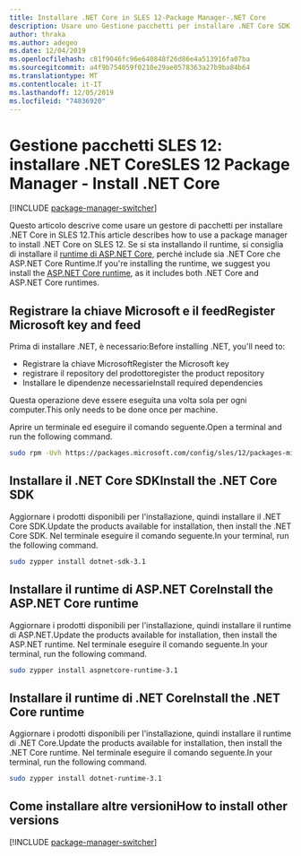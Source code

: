 ```yaml
---
title: Installare .NET Core in SLES 12-Package Manager-.NET Core
description: Usare uno Gestione pacchetti per installare .NET Core SDK e Runtime in SLES 12.
author: thraka
ms.author: adegeo
ms.date: 12/04/2019
ms.openlocfilehash: c81f9046fc96e640848f26d86e4a513916fa07ba
ms.sourcegitcommit: a4f9b754059f0210e29ae0578363a27b9ba84b64
ms.translationtype: MT
ms.contentlocale: it-IT
ms.lasthandoff: 12/05/2019
ms.locfileid: "74836920"
---
```

# <a name="sles-12-package-manager---install-net-core"></a><span data-ttu-id="192b7-103">Gestione pacchetti SLES 12: installare .NET Core</span><span class="sxs-lookup"><span data-stu-id="192b7-103">SLES 12 Package Manager - Install .NET Core</span></span>

[!INCLUDE [package-manager-switcher](./includes/package-manager-switcher.md)]

<span data-ttu-id="192b7-104">Questo articolo descrive come usare un gestore di pacchetti per installare .NET Core in SLES 12.</span><span class="sxs-lookup"><span data-stu-id="192b7-104">This article describes how to use a package manager to install .NET Core on SLES 12.</span></span> <span data-ttu-id="192b7-105">Se si sta installando il runtime, si consiglia di installare il [runtime di ASP.NET Core](#install-the-aspnet-core-runtime), perché include sia .NET Core che ASP.NET Core Runtime.</span><span class="sxs-lookup"><span data-stu-id="192b7-105">If you're installing the runtime, we suggest you install the [ASP.NET Core runtime](#install-the-aspnet-core-runtime), as it includes both .NET Core and ASP.NET Core runtimes.</span></span>

## <a name="register-microsoft-key-and-feed"></a><span data-ttu-id="192b7-106">Registrare la chiave Microsoft e il feed</span><span class="sxs-lookup"><span data-stu-id="192b7-106">Register Microsoft key and feed</span></span>

<span data-ttu-id="192b7-107">Prima di installare .NET, è necessario:</span><span class="sxs-lookup"><span data-stu-id="192b7-107">Before installing .NET, you'll need to:</span></span>

- <span data-ttu-id="192b7-108">Registrare la chiave Microsoft</span><span class="sxs-lookup"><span data-stu-id="192b7-108">Register the Microsoft key</span></span>
- <span data-ttu-id="192b7-109">registrare il repository del prodotto</span><span class="sxs-lookup"><span data-stu-id="192b7-109">register the product repository</span></span>
- <span data-ttu-id="192b7-110">Installare le dipendenze necessarie</span><span class="sxs-lookup"><span data-stu-id="192b7-110">Install required dependencies</span></span>

<span data-ttu-id="192b7-111">Questa operazione deve essere eseguita una volta sola per ogni computer.</span><span class="sxs-lookup"><span data-stu-id="192b7-111">This only needs to be done once per machine.</span></span>

<span data-ttu-id="192b7-112">Aprire un terminale ed eseguire il comando seguente.</span><span class="sxs-lookup"><span data-stu-id="192b7-112">Open a terminal and run the following command.</span></span>

```bash
sudo rpm -Uvh https://packages.microsoft.com/config/sles/12/packages-microsoft-prod.rpm
```

## <a name="install-the-net-core-sdk"></a><span data-ttu-id="192b7-113">Installare il .NET Core SDK</span><span class="sxs-lookup"><span data-stu-id="192b7-113">Install the .NET Core SDK</span></span>

<span data-ttu-id="192b7-114">Aggiornare i prodotti disponibili per l'installazione, quindi installare il .NET Core SDK.</span><span class="sxs-lookup"><span data-stu-id="192b7-114">Update the products available for installation, then install the .NET Core SDK.</span></span> <span data-ttu-id="192b7-115">Nel terminale eseguire il comando seguente.</span><span class="sxs-lookup"><span data-stu-id="192b7-115">In your terminal, run the following command.</span></span>

```bash
sudo zypper install dotnet-sdk-3.1
```

## <a name="install-the-aspnet-core-runtime"></a><span data-ttu-id="192b7-116">Installare il runtime di ASP.NET Core</span><span class="sxs-lookup"><span data-stu-id="192b7-116">Install the ASP.NET Core runtime</span></span>

<span data-ttu-id="192b7-117">Aggiornare i prodotti disponibili per l'installazione, quindi installare il runtime di ASP.NET.</span><span class="sxs-lookup"><span data-stu-id="192b7-117">Update the products available for installation, then install the ASP.NET runtime.</span></span> <span data-ttu-id="192b7-118">Nel terminale eseguire il comando seguente.</span><span class="sxs-lookup"><span data-stu-id="192b7-118">In your terminal, run the following command.</span></span>

```bash
sudo zypper install aspnetcore-runtime-3.1
```

## <a name="install-the-net-core-runtime"></a><span data-ttu-id="192b7-119">Installare il runtime di .NET Core</span><span class="sxs-lookup"><span data-stu-id="192b7-119">Install the .NET Core runtime</span></span>

<span data-ttu-id="192b7-120">Aggiornare i prodotti disponibili per l'installazione, quindi installare il runtime di .NET Core.</span><span class="sxs-lookup"><span data-stu-id="192b7-120">Update the products available for installation, then install the .NET Core runtime.</span></span> <span data-ttu-id="192b7-121">Nel terminale eseguire il comando seguente.</span><span class="sxs-lookup"><span data-stu-id="192b7-121">In your terminal, run the following command.</span></span>

```bash
sudo zypper install dotnet-runtime-3.1
```

## <a name="how-to-install-other-versions"></a><span data-ttu-id="192b7-122">Come installare altre versioni</span><span class="sxs-lookup"><span data-stu-id="192b7-122">How to install other versions</span></span>

[!INCLUDE [package-manager-switcher](./includes/package-manager-heading-hack-pkgname.md)]
